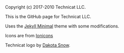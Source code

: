 Copyright (c) 2017-2010 Technicat LLC.

This is the GitHub page for Technicat LLC.

Uses the [Jekyll Minimal](https://github.com/orderedlist) theme with some modifications.

Icons are from [Ionicons](http://ionicons.com)

Technicat logo by [Dakota Snow](http://espressyourself.coffee/).






